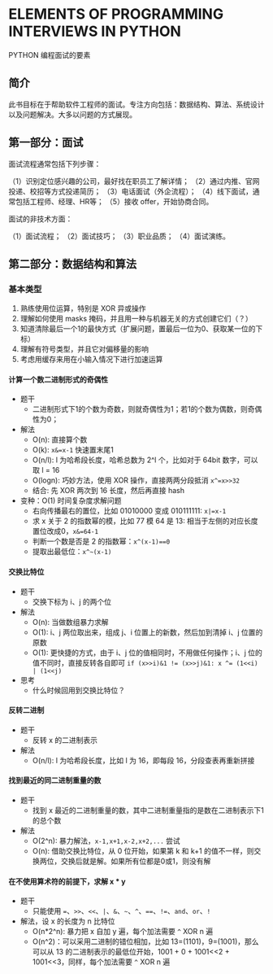 
# ELEMENTS OF PROGRAMMING INTERVIEWS IN PYTHON

PYTHON 编程面试的要素

## 简介

此书目标在于帮助软件工程师的面试。专注方向包括：数据结构、算法、系统设计以及问题解决。大多以问题的方式展现。

## 第一部分：面试

面试流程通常包括下列步骤：

（1）识别定位感兴趣的公司，最好找在职员工了解详情；
（2）通过内推、官网投递、校招等方式投递简历；
（3）电话面试（外企流程）；
（4）线下面试，通常包括工程师、经理、HR等；
（5）接收 offer，开始协商合同。

面试的非技术方面：

（1）面试流程；
（2）面试技巧；
（3）职业品质；
（4）面试演练。

## 第二部分：数据结构和算法

### 基本类型

1. 熟练使用位运算，特别是 XOR 异或操作
2. 理解如何使用 masks 掩码，并且用一种与机器无关的方式创建它们（？）
3. 知道清除最后一个1的最快方式（扩展问题，置最后一位为0、获取某一位的下标）
4. 理解有符号类型，并且它对偏移量的影响
5. 考虑用缓存来用在小输入情况下进行加速运算

#### 计算一个数二进制形式的奇偶性

* 题干
    * 二进制形式下1的个数为奇数，则就奇偶性为1；若1的个数为偶数，则奇偶性为0；
* 解法
    * O(n): 直接算个数
    * O(k): `x&=x-1` 快速置末尾1
    * O(n/l): l 为哈希段长度，哈希总数为 2^l 个，比如对于 64bit 数字，可以取 l = 16
    * O(logn): 巧妙方法，使用 XOR 操作，直接两两分段抵消 `x^=x>>32`
    * 结合: 先 XOR 两次到 16 长度，然后再直接 hash
* 变种：O(1) 时间复杂度求解问题
    * 右向传播最右的置位，比如 01010000 变成 010111111: `x|=x-1`
    * 求 x 关于 2 的指数幂的模，比如 77 模 64 是 13: 相当于左侧的对应长度置位改成0，`x&=64-1`
    * 判断一个数是否是 2 的指数幂：`x^(x-1)==0`
    * 提取出最低位：`x^~(x-1)`
    
#### 交换比特位

* 题干
    * 交换下标为 i、j 的两个位
* 解法
    * O(n): 当做数组暴力求解
    * O(1): i、j 两位取出来，组成 j、i 位置上的新数，然后加到清掉 i、j 位置的原数
    * O(1): 更快捷的方式，由于 i、j 位的值相同时，不用做任何操作；i、j 位的值不同时，直接反转各自即可 `if (x>>i)&1 != (x>>j)&1: x ^= (1<<i) | (1<<j)`
* 思考
    * 什么时候回用到交换比特位？

#### 反转二进制

* 题干
    * 反转 x 的二进制表示
* 解法
    * O(n/l): l 为哈希段长度，比如 l 为 16，即每段 16，分段查表再重新拼接
    
#### 找到最近的同二进制重量的数

* 题干
    * 找到 x 最近的二进制重量的数，其中二进制重量指的是数在二进制表示下1的总个数
* 解法
    * O(2^n): 暴力解法，`x-1,x+1,x-2,x+2,...` 尝试
    * O(n): 借助交换比特位，从 0 位开始，如果第 k 和 k+1 的值不一样，则交换两位，交换后就是解。如果所有位都是0或1，则没有解

#### 在不使用算术符的前提下，求解 x * y

* 题干
    * 只能使用 `=`、`>>`、`<<`、`|`、`&`、`~`、`^`、`==`、`!=`、`and`、`or`、`!`
* 解法，设 x 的长度为 n 比特位
    * O(n*2^n): 暴力把 x 自加 y 遍，每个加法需要 `^` XOR n 遍
    * O(n^2)：可以采用二进制的错位相加，比如 13=(1101)，9=(1001)，那么可以从 13 的二进制表示的最低位开始，1001 + 0 + 1001<<2 + 1001<<3，同样，每个加法需要 `^` XOR n 遍